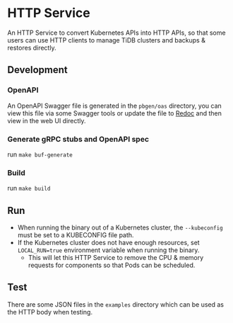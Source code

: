 # HTTP Service

An HTTP Service to convert Kubernetes APIs into HTTP APIs, so that some users can use HTTP clients to manage TiDB clusters and backups & restores directly.

## Development

### OpenAPI

An OpenAPI Swagger file is generated in the `pbgen/oas` directory, you can view this file via some Swagger tools or update the file to [Redoc](https://redocly.github.io/redoc/) and then view in the web UI directly.

### Generate gRPC stubs and OpenAPI spec

run `make buf-generate`

### Build

run `make build`

## Run

- When running the binary out of a Kubernetes cluster, the `--kubeconfig` must be set to a KUBECONFIG file path.
- If the Kubernetes cluster does not have enough resources, set `LOCAL_RUN=true` environment variable when running the binary.
  - This will let this HTTP Service to remove the CPU & memory requests for components so that Pods can be scheduled.

## Test

There are some JSON files in the `examples` directory which can be used as the HTTP body when testing.
